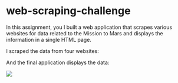 # web-scraping-challenge


In this assignment, you I built a web application that scrapes various websites for data related to the Mission to Mars and displays the information in a single HTML page. 

I scraped the data from four websites:

And the final application displays the data:

<img src="scrape.png">
